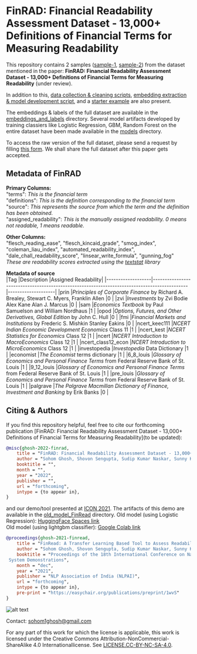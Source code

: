 # FinRAD: Financial Readability Assessment Dataset - 13,000+ Definitions of Financial Terms for Measuring Readability

This repository contains 2 samples ([sample-1](https://github.com/sohomghosh/FinRAD_Financial_Readability_Assessment_Dataset/blob/main/data_sample_500.csv), [sample-2](https://github.com/sohomghosh/FinRAD_Financial_Readability_Assessment_Dataset/blob/main/data_sample_1500.csv)) from the dataset mentioned in the paper: **FinRAD: Financial Readability Assessment Dataset - 13,000+ Definitions of Financial Terms for Measuring Readability** (under review).

In addition to this, [data collection & cleaning scripts](https://github.com/sohomghosh/FinRAD_Financial_Readability_Assessment_Dataset/tree/main/data_collection_cleaning_EDA_scripts), [embedding extraction & model development script](https://github.com/sohomghosh/FinRAD_Financial_Readability_Assessment_Dataset/blob/main/FinRAD_Sentence_FinBERTembedding_Extraction_Modeling_13K.ipynb), and a [starter example](https://github.com/sohomghosh/FinRAD_Financial_Readability_Assessment_Dataset/blob/main/FinRAD_starting_toy_example_on_data_sample_500.ipynb) are also present.

The embeddings & labels of the full dataset are available in the [embeddings_and_labels](https://github.com/sohomghosh/FinRAD_Financial_Readability_Assessment_Dataset/tree/main/embeddings_and_labels) directory. Several model artifacts developed by training classiers like Logistic Regression, GBM, Random Forest on the entire dataset have been made available in the [models](https://github.com/sohomghosh/FinRAD_Financial_Readability_Assessment_Dataset/tree/main/models)  directory.

To access the raw version of the full dataset, please send a request by filling [this form](https://forms.gle/hze6qSPc84kuY3McA). We shall share the full dataset after this paper gets accepted.

## Metadata of FinRAD
**Primary Columns:** <br>
"terms": _This is the financial term_ <br>
"definitions": _This is the definition corresponding to the financial term_ <br>
"source": _This represents the source from which the term and the definition has been obtained._ <br>
"assigned_readability": _This is the manually assigned readability. 0 means not readable, 1 means readable._<br>

**Other Columns:** <br>
"flesch_reading_ease",	"flesch_kincaid_grade",	"smog_index",	"coleman_liau_index",	"automated_readability_index",	"dale_chall_readability_score",	"linsear_write_formula",	"gunning_fog"<br>
_These are readability scores extracted using the [textstat](https://pypi.org/project/textstat/) library_

**Metadata of source**<br>
|Tag                |Description                                                                                  |Assigned Readability|
|-------------------|---------------------------------------------------------------------------------------------|--------------------|
|prin               |_Principles of Corporate Finance_ by Richard A. Brealey, Stewart C. Myers, Franklin Allen  |0                   |
|zvi                |_Investments_ by Zvi Bodie Alex Kane Alan J. Marcus                                        |0                   |
|sam                |_Economics Textbook_ by Paul Samuelson and William Nordhaus                                |1                   |
|opod               |_Options, Futures, and Other Derivatives, Global Edition_ by John C. Hull                  |0                   |
|fmi                |_Financial Markets and Institutions_ by Frederic S. Mishkin Stanley Eakins                 |0                   |
|ncert_keec111      |_NCERT Indian Economic Development Economics_ Class 11                                     |1                   |
|ncert_kest         |_NCERT Statistics for Economics_ Class 12                                                  |1                   |
|ncert              |_NCERT Introduction to MacroEconomics_ Class 12                                            |1                   |
|ncert_class12_econ |_NCERT Introduction to MicroEconomics_ Class 12                                            |1                   |
|investopedia       |_Investopedia_ Data Dictionary                                                             |1                   |
|economist          |_The Economist_ terms dictionary                                                           |1                   |
|6_8_louis          |_Glossary of Economics and Personal Finance Terms_ from Federal Reserve Bank of St. Louis  |1                   |
|9_12_louis         |_Glossary of Economics and Personal Finance Terms_ from Federal Reserve Bank of St. Louis  |1                   |
|pre_louis          |_Glossary of Economics and Personal Finance Terms_ from Federal Reserve Bank of St. Louis  |1                   |
|palgrave           |_The Palgrave Macmillan Dictionary of Finance, Investment and Banking_ by Erik Banks       |0                   |       

## Citing & Authors
If you find this repository helpful, feel free to cite our forthcoming publication [FinRAD: Financial Readability Assessment Dataset - 13,000+ Definitions of Financial Terms for Measuring Readability](to be updated):
```bibtex 
@misc{ghosh-2022-finrad,
    title = "FinRAD: Financial Readability Assessment Dataset - 13,000+ Definitions of Financial Terms for Measuring Readability",
    author = "Sohom Ghosh, Shovon Sengupta, Sudip Kumar Naskar, Sunny Kumar Singh",
    booktitle = "",
    month = "",
    year = "2022",
    publisher = "",
    url = "forthcoming",
    intype = {to appear in},
}
```
and our demo/tool presented at [ICON 2021](http://icon2021.nits.ac.in/coloc_events.html). The artifacts of this demo are available in the [old_model_FinRead](https://github.com/sohomghosh/FinRAD_Financial_Readability_Assessment_Dataset/tree/main/old_model_FinRead) directory.
Old model (using Logistic Regression): [HuggingFace Spaces link](https://huggingface.co/spaces/sohomghosh/FinRead) <br>
Old model (using lightgbm classifier): [Google Colab link](https://colab.research.google.com/drive/18K_X_sONhA0SHIl96c-KUyhwlOFLtp1z?usp=sharing)

```bibtex 
@proceedings{ghosh-2021-finread,
    title = "FinRead: A Transfer Learning Based Tool to Assess Readability of Definitions of Financial Terms",
    author = "Sohom Ghosh, Shovon Sengupta, Sudip Kumar Naskar, Sunny Kumar Singh",
    booktitle = "Proceedings of the 18th International Conference on Natural Language Processing (ICON) : 
 System Demonstrations",
    month = "dec",
    year = "2021",
    publisher = "NLP Association of India (NLPAI)",
    url = "forthcoming",
    intype = {to appear in},
    pre-print = "https://easychair.org/publications/preprint/1wvS"
}
```
![alt text](https://github.com/sohomghosh/FinRAD_Financial_Readability_Assessment_Dataset/blob/main/old_model_FinRead/FinRead_gradio.png)



Contact: sohom1ghosh@gmail.com



For any part of this work for which the license is applicable, this work is licensed under the Creative Commons Attribution-NonCommercial-ShareAlike 4.0 Internationallicense. See [LICENSE.CC-BY-NC-SA-4.0](https://github.com/sohomghosh/FinRAD_Financial_Readability_Assessment_Dataset/blob/main/LICENSE).

